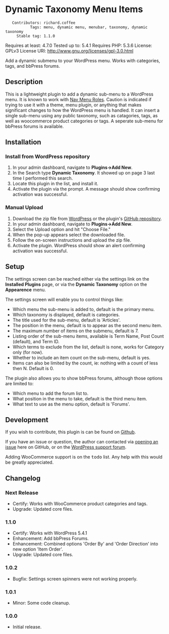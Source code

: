 
# Dynamic Taxonomy Menu Items

       Contributors: richard.coffee
               Tags: menu, dynamic menu, menubar, taxonomy, dynamic taxonomy
         Stable tag: 1.1.0
  Requires at least: 4.7.0
       Tested up to: 5.4.1
       Requires PHP: 5.3.6
            License: GPLv3
        License URI: http://www.gnu.org/licenses/gpl-3.0.html

Add a dynamic submenu to your WordPress menu.  Works with categories, tags, and bbPress forums.

## Description

This is a lightweight plugin to add a dynamic sub-menu to a WordPress menu.  It is known to work with [Nav Menu Roles](https://www.kathyisawesome.com/nav-menu-roles/).
Caution is indicated if trying to use it with a theme, menu plugin, or anything that makes significant changes to how the WordPress menu is handled. It can insert a
single sub-menu using any public taxonomy, such as catagories, tags, as well as woocommerce product categories or tags.  A seperate sub-menu for bbPress forums is
available.

## Installation

### Install from WordPress repository

1. In your admin dashboard, navigate to __Plugins->Add New__.
2. In the Search type __Dynamic Taxonomy__.  It showed up on page 3 last time I performed this search.
3. Locate this plugin in the list, and install it.
4. Activate the plugin via the prompt. A message should show confirming activation was successful.

### Manual Upload

1. Download the zip file from [WordPress](https://wordpress.org/plugins/dynamic-taxonomy-menu-items) or the plugin's [GitHub repository](https://github.com/RichardCoffee/dynamic-taxonomy-menu-items).
1. In your admin dashboard, navigate to __Plugins->Add New__.
2. Select the Upload option and hit "Choose File."
3. When the pop-up appears select the downloaded file.
4. Follow the on-screen instructions and upload the zip file.
5. Activate the plugin. WordPress should show an alert confirming activation was successful.

## Setup

The settings screen can be reached either via the settings link on the __Installed Plugins__ page, or via the __Dynamic Taxonomy__ option on the __Appearence__ menu.

The settings screen will enable you to control things like:

* Which menu the sub-menu is added to, default is the primary menu.
* Which taxonomy is displayed, default is categories.
* The title used for the sub-menu, default is 'Articles'.
* The position in the menu, default is to appear as the second menu item.
* The maximum number of items on the submenu, default is 7.
* Listing order of the sub-menu items, available is Term Name, Post Count (default), and Term ID.
* Which terms to exclude from the list, default is none, works for Category only (for now).
* Whether to include an item count on the sub-menu, default is yes.
* Items can also be limited by the count, ie: nothing with a count of less then N.  Default is 0.

The plugin also allows you to show bbPress forums, although those options are limited to:

* Which menu to add the forum list to.
* What position in the menu to take, default is the third menu item.
* What text to use as the menu option, default is 'Forums'.

## Development

If you wish to contribute, this plugin is can be found on [Github](https://github.com/RichardCoffee/dynamic-taxonomy-menu-items).

If you have an issue or question, the author can contacted via [opening an issue](https://github.com/RichardCoffee/dynamic-taxonomy-menu-items/issues) here on GitHub, or on the [WordPress support forum](https://wordpress.org/plugins/dynamic-taxonomy-menu-items).

Adding WooCommerce support is on the <kbd>todo</kbd> list.  Any help with this would be greatly appreciated.

## Changelog

### Next Release
* Certify:  Works with WooCommerce product categories and tags.
* Upgrade:  Updated core files.

### 1.1.0
* Certify:      Works with WordPress 5.4.1
* Enhancement:  Add bbPress Forums.
* Enhancement:  Combined options 'Order By' and 'Order Direction' into new option 'Item Order'.
* Upgrade:      Updated core files.

### 1.0.2
* Bugfix:  Settings screen spinners were not working properly.

### 1.0.1
* Minor:  Some code cleanup.

### 1.0.0
* Initial release.

